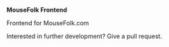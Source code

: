 **MouseFolk Frontend**

Frontend for MouseFolk.com

Interested in further development? Give a pull request.
